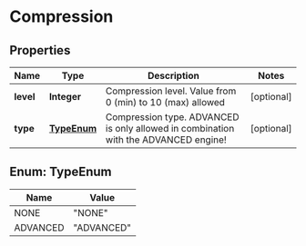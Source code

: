 
# Compression

## Properties
Name | Type | Description | Notes
------------ | ------------- | ------------- | -------------
**level** | **Integer** | Compression level. Value from 0 (min) to 10 (max) allowed |  [optional]
**type** | [**TypeEnum**](#TypeEnum) | Compression type. ADVANCED is only allowed in combination with the ADVANCED engine! |  [optional]


<a name="TypeEnum"></a>
## Enum: TypeEnum
Name | Value
---- | -----
NONE | &quot;NONE&quot;
ADVANCED | &quot;ADVANCED&quot;



